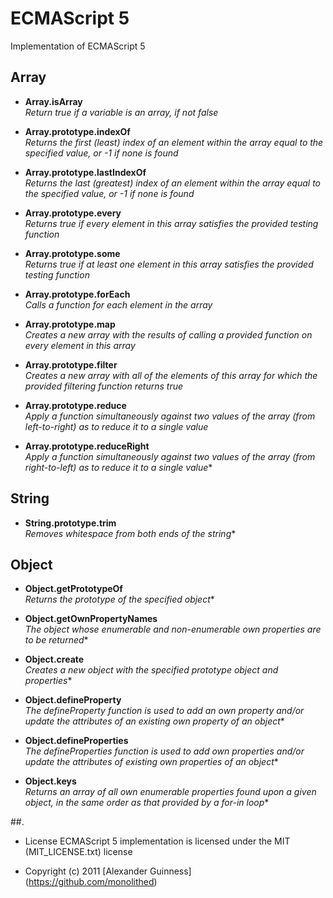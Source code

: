 # ECMAScript 5

Implementation of ECMAScript 5

## Array

* **Array.isArray**<br />
*Return true if a variable is an array, if not false*<br />

* **Array.prototype.indexOf**<br />
*Returns the first (least) index of an element within the array equal to the specified value, or -1 if none is found*<br />

* **Array.prototype.lastIndexOf**<br />
*Returns the last (greatest) index of an element within the array equal to the specified value, or -1 if none is found*<br />

* **Array.prototype.every**<br />
*Returns true if every element in this array satisfies the provided testing function*<br />

* **Array.prototype.some**<br />
*Returns true if at least one element in this array satisfies the provided testing function*<br />

* **Array.prototype.forEach**<br />
*Calls a function for each element in the array*<br />

* **Array.prototype.map**<br />
*Creates a new array with the results of calling a provided function on every element in this array*<br />

* **Array.prototype.filter**<br />
*Creates a new array with all of the elements of this array for which the provided filtering function returns true*<br />

* **Array.prototype.reduce**<br />
*Apply a function simultaneously against two values of the array (from left-to-right) as to reduce it to a single value*<br />

* **Array.prototype.reduceRight**<br />
*Apply a function simultaneously against two values of the array (from right-to-left) as to reduce it to a single value**<br />


## String
* **String.prototype.trim**<br />
*Removes whitespace from both ends of the string**<br />


## Object
* **Object.getPrototypeOf**<br />
*Returns the prototype of the specified object**<br />

* **Object.getOwnPropertyNames**<br />
*The object whose enumerable and non-enumerable own properties are to be returned**<br />

* **Object.create**<br />
*Creates a new object with the specified prototype object and properties**<br />

* **Object.defineProperty**<br />
*The defineProperty function is used to add an own property and/or update the attributes of an existing own property of an object**<br />

* **Object.defineProperties**<br />
*The defineProperties function is used to add own properties and/or update the attributes of existing own properties of an object**<br />

* **Object.keys**<br />
*Returns an array of all own enumerable properties found upon a given object, in the same order as that provided by a for-in loop**<br />

##.

* License
   ECMAScript 5 implementation is licensed under the MIT (MIT_LICENSE.txt) license

* Copyright (c) 2011 [Alexander Guinness] (https://github.com/monolithed)
